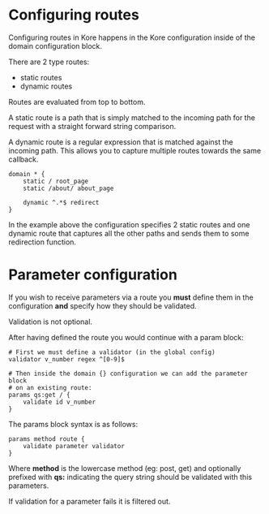 # Configuring routes

Configuring routes in Kore happens in the Kore configuration inside
of the domain configuration block.

There are 2 type routes:

* static routes
* dynamic routes

Routes are evaluated from top to bottom.

A static route is a path that is simply matched to the incoming path
for the request with a straight forward string comparison.

A dynamic route is a regular expression that is matched against the
incoming path. This allows you to capture multiple routes towards
the same callback.

```
domain * {
	static / root_page
	static /about/ about_page

	dynamic ^.*$ redirect
}
```

In the example above the configuration specifies 2 static routes and one
dynamic route that captures all the other paths and sends them to some
redirection function.

# Parameter configuration

If you wish to receive parameters via a route you **must** define them
in the configuration **and** specify how they should be validated.

Validation is not optional.

After having defined the route you would continue with a param block:


```
# First we must define a validator (in the global config)
validator v_number regex ^[0-9]$

# Then inside the domain {} configuration we can add the parameter block
# on an existing route:
params qs:get / {
	validate id v_number
}
```

The params block syntax is as follows:

```
params method route {
	validate parameter validator
}
```

Where **method** is the lowercase method (eg: post, get) and optionally
prefixed with **qs:** indicating the query string should be validated with
this parameters.

If validation for a parameter fails it is filtered out.

